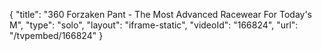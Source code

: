 {
    "title": "360 Forzaken Pant - The Most Advanced Racewear For Today's M",
    "type": "solo",
    "layout": "iframe-static",
    "videoId": "166824",
    "url": "\/tvpembed\/166824"
}